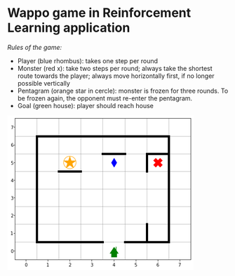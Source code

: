 # Wappo game in Reinforcement Learning application

*Rules of the game:*

- Player (blue rhombus): takes one step per round
- Monster (red x): take two steps per round; always take the shortest route towards the player; always move horizontally first, if no longer possible vertically
- Pentagram (orange star in cercle): monster is frozen for three rounds. To be frozen again, the opponent must re-enter the pentagram.
- Goal (green house): player should reach house


![alt text](https://github.com/artem-istranin/wappo_game/blob/master/environment_example.png)
